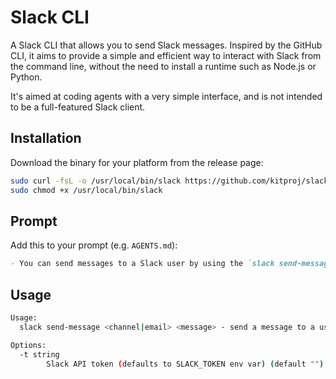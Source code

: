 # Slack CLI

A Slack CLI that allows you to send Slack messages. Inspired by the GitHub CLI, it aims to provide a simple and efficient way to interact with Slack from the command line, without the need to install a runtime such as Node.js or Python.

It's aimed at coding agents with a very simple interface, and is not intended to be a full-featured Slack client.

## Installation

Download the binary for your platform from the release page:

```bash
sudo curl -fsL -o /usr/local/bin/slack https://github.com/kitproj/slack-cli/releases/download/v0.0.3/slack_v0.0.3_linux_arm64
sudo chmod +x /usr/local/bin/slack
```


## Prompt

Add this to your prompt (e.g. `AGENTS.md`):

```markdown
- You can send messages to a Slack user by using the `slack send-message <channel|email> "<message>"` command.
```

## Usage

```bash
Usage:
  slack send-message <channel|email> <message> - send a message to a user

Options:
  -t string
    	Slack API token (defaults to SLACK_TOKEN env var) (default "")
```
